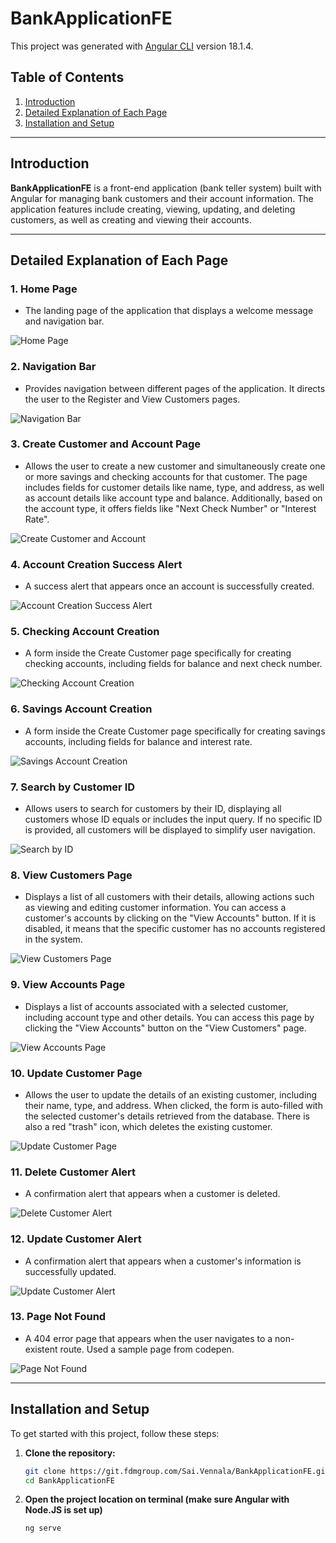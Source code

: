 # BankApplicationFE

This project was generated with [Angular CLI](https://github.com/angular/angular-cli) version 18.1.4.

## Table of Contents

1. [Introduction](#introduction)
2. [Detailed Explanation of Each Page](#detailed-explanation-of-each-page)
3. [Installation and Setup](#installation-and-setup)

---

## Introduction

**BankApplicationFE** is a front-end application (bank teller system) built with Angular for managing bank customers and their account information. The application features include creating, viewing, updating, and deleting customers, as well as creating and viewing their accounts.

---

## Detailed Explanation of Each Page

### 1. **Home Page**
   - The landing page of the application that displays a welcome message and navigation bar.

   ![Home Page](images/home-page.png)

### 2. **Navigation Bar**
   - Provides navigation between different pages of the application. It directs the user to the Register and View Customers pages.

   ![Navigation Bar](images/nav-bar.png)

### 3. **Create Customer and Account Page**
   - Allows the user to create a new customer and simultaneously create one or more savings and checking accounts for that customer. The page includes fields for customer details like name, type, and address, as well as account details like account type and balance. Additionally, based on the account type, it offers fields like "Next Check Number" or "Interest Rate".

   ![Create Customer and Account](images/create-customer-and-accounts-page.png)

### 4. **Account Creation Success Alert**
   - A success alert that appears once an account is successfully created.

   ![Account Creation Success Alert](images/accounts-alert-once-created.png)

### 5. **Checking Account Creation**
   - A form inside the Create Customer page specifically for creating checking accounts, including fields for balance and next check number.

   ![Checking Account Creation](images/checking-account-create.png)

### 6. **Savings Account Creation**
   - A form inside the Create Customer page specifically for creating savings accounts, including fields for balance and interest rate.

   ![Savings Account Creation](images/savings-account-create.png)

### 7. **Search by Customer ID**
   - Allows users to search for customers by their ID, displaying all customers whose ID equals or includes the input query. If no specific ID is provided, all customers will be displayed to simplify user navigation.

   ![Search by ID](images/search-by-id.png)

### 8. **View Customers Page**
   - Displays a list of all customers with their details, allowing actions such as viewing and editing customer information. You can access a customer's accounts by clicking on the "View Accounts" button. If it is disabled, it means that the specific customer has no accounts registered in the system.

   ![View Customers Page](images/view-customers-page.png)

### 9. **View Accounts Page**
   - Displays a list of accounts associated with a selected customer, including account type and other details. You can access this page by clicking the "View Accounts" button on the "View Customers" page.

   ![View Accounts Page](images/view-accounts-page.png)

### 10. **Update Customer Page**
   - Allows the user to update the details of an existing customer, including their name, type, and address. When clicked, the form is auto-filled with the selected customer's details retrieved from the database. There is also a red "trash" icon, which deletes the existing customer.

   ![Update Customer Page](images/update-customer-page.png)

### 11. **Delete Customer Alert**
   - A confirmation alert that appears when a customer is deleted.

   ![Delete Customer Alert](images/once-delete-clicked.png)

### 12. **Update Customer Alert**
   - A confirmation alert that appears when a customer's information is successfully updated.

   ![Update Customer Alert](images/once-update-clicked.png)

### 13. **Page Not Found**
   - A 404 error page that appears when the user navigates to a non-existent route. Used a sample page from codepen.

   ![Page Not Found](images/page-not-found.png)

---

## Installation and Setup

To get started with this project, follow these steps:

1. **Clone the repository:**
   ```bash
   git clone https://git.fdmgroup.com/Sai.Vennala/BankApplicationFE.git
   cd BankApplicationFE

2. **Open the project location on terminal (make sure Angular with Node.JS is set up)**
   ```bash
   ng serve
